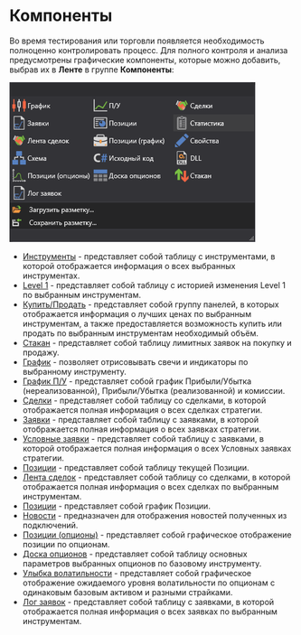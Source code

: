 # Компоненты

Во время тестирования или торговли появляется необходимость полноценно контролировать процесс. Для полного контроля и анализа предусмотрены графические компоненты, которые можно добавить, выбрав их в **Ленте** в группе **Компоненты**:

![Designer Components](../../../images/designer_components.png)

- [Инструменты](components/instruments.md) \- представляет собой таблицу с инструментами, в которой отображается информация о всех выбранных инструментах.
- [Level 1](components/level_1.md) \- представляет собой таблицу с историей изменения Level 1 по выбранным инструментам.
- [Купить\/Продать](components/buy_sell.md) \- представляет собой группу панелей, в которых отображается информация о лучших ценах по выбранным инструментам, а также предоставляется возможность купить или продать по выбранным инструментам необходимый объём.
- [Стакан](components/order_book.md) \- представляет собой таблицу лимитных заявок на покупку и продажу. 
- [График](components/chart.md) \- позволяет отрисовывать свечи и индикаторы по выбранному инструменту. 
- [График П\/У](../../designer/user_interface/components/pnl_equity.md) \- представляет собой график Прибыли\/Убытка (нереализованной), Прибыли\/Убытка (реализованной) и комиссии.
- [Сделки](../../designer/user_interface/components/trades.md) \- представляет собой таблицу со сделками, в которой отображается полная информация о всех сделках стратегии.
- [Заявки](../../designer/user_interface/components/orders.md) \- представляет собой таблицу с заявками, в которой отображается полная информация о всех заявках стратегии. 
- [Условные заявки](components/conditional_orders.md) \- представляет собой таблицу с заявками, в которой отображается полная информация о всех Условных заявках стратегии. 
- [Позиции](../../designer/user_interface/components/positions.md) \- представляет собой таблицу текущей Позиции. 
- [Лента сделок](../../designer/user_interface/components/tick_trades.md) \- представляет собой таблицу со сделками, в которой отображается полная информация о всех сделках по выбранным инструментам.
- [Позиции](../../designer/user_interface/components/positions.md) \- представляет собой график Позиции.
- [Новости](components/news.md) \- предназначен для отображения новостей полученных из подключений.
- [Позиции (опционы)](components/positions_options.md) \- представляет собой графическое отображение позиции по опционам.
- [Доска опционов](components/option_desk.md) \- представляет собой таблицу основных параметров выбранных опционов по базовому инструменту.
- [Улыбка волатильности](components/smile_volatility.md) \- представляет собой графическое отображение ожидаемого уровня волатильности по опционам с одинаковым базовым активом и разными страйками.
- [Лог заявок](components/order_log.md) \- представляет собой таблицу с заявками, в которой отображается полная информация о всех заявках по выбранным инструментам.
